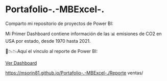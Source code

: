 # Portafolio-.-MBExcel-.

Comparto mi repositorio de proyectos de Power BI:

Mi Primer Dashboard contiene información de las 📊 emisiones de CO2 en USA por estado, desde 1970 hasta 2021.

📢📉📉Aquí el vínculo al reporte de Power BI: 

[Ver Dashboard](https://msorin81.github.io/Portafolio-.-MBExcel-./)


https://msorin81.github.io/Portafolio-.-MBExcel-./Reporte ventas/
